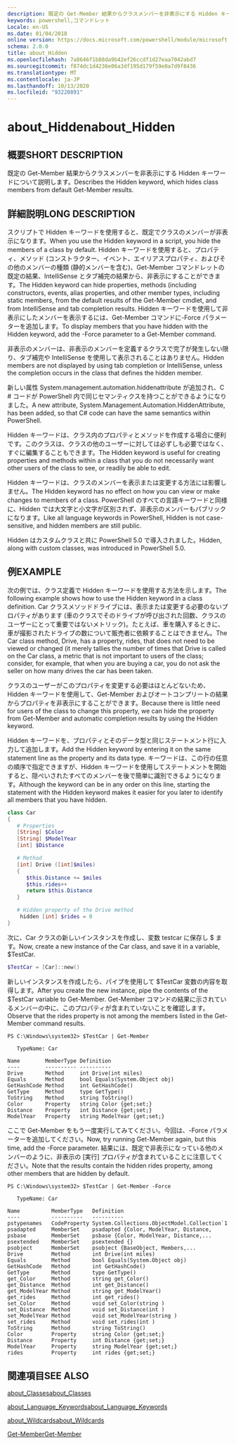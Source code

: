 ```yaml
---
description: 既定の Get-Member 結果からクラスメンバーを非表示にする Hidden キーワードについて説明します。
keywords: powershell,コマンドレット
Locale: en-US
ms.date: 01/04/2018
online version: https://docs.microsoft.com/powershell/module/microsoft.powershell.core/about/about_hidden?view=powershell-7.1&WT.mc_id=ps-gethelp
schema: 2.0.0
title: about_Hidden
ms.openlocfilehash: 7a8646f1b88da9b42ef26ccdf1d27eaa7042abd7
ms.sourcegitcommit: f874dc1d4236e06a3df195d179f59e0a7d9f8436
ms.translationtype: MT
ms.contentlocale: ja-JP
ms.lasthandoff: 10/13/2020
ms.locfileid: "93220891"
---
```

# <a name="about_hidden"></a><span data-ttu-id="0f78e-104">about_Hidden</span><span class="sxs-lookup"><span data-stu-id="0f78e-104">about_Hidden</span></span>

## <a name="short-description"></a><span data-ttu-id="0f78e-105">概要</span><span class="sxs-lookup"><span data-stu-id="0f78e-105">SHORT DESCRIPTION</span></span>
<span data-ttu-id="0f78e-106">既定の Get-Member 結果からクラスメンバーを非表示にする Hidden キーワードについて説明します。</span><span class="sxs-lookup"><span data-stu-id="0f78e-106">Describes the Hidden keyword, which hides class members from default Get-Member results.</span></span>

## <a name="long-description"></a><span data-ttu-id="0f78e-107">詳細説明</span><span class="sxs-lookup"><span data-stu-id="0f78e-107">LONG DESCRIPTION</span></span>

<span data-ttu-id="0f78e-108">スクリプトで Hidden キーワードを使用すると、既定でクラスのメンバーが非表示になります。</span><span class="sxs-lookup"><span data-stu-id="0f78e-108">When you use the Hidden keyword in a script, you hide the members of a class by default.</span></span> <span data-ttu-id="0f78e-109">Hidden キーワードを使用すると、プロパティ、メソッド (コンストラクター、イベント、エイリアスプロパティ、およびその他のメンバーの種類 (静的メンバーを含む)、Get-Member コマンドレットの既定の結果、IntelliSense とタブ補完の結果から、非表示にすることができます。</span><span class="sxs-lookup"><span data-stu-id="0f78e-109">The Hidden keyword can hide properties, methods (including constructors, events, alias properties, and other member types, including static members, from the default results of the Get-Member cmdlet, and from IntelliSense and tab completion results.</span></span> <span data-ttu-id="0f78e-110">Hidden キーワードを使用して非表示にしたメンバーを表示するには、Get-Member コマンドに-Force パラメーターを追加します。</span><span class="sxs-lookup"><span data-stu-id="0f78e-110">To display members that you have hidden with the Hidden keyword, add the -Force parameter to a Get-Member command.</span></span>

<span data-ttu-id="0f78e-111">非表示のメンバーは、非表示のメンバーを定義するクラスで完了が発生しない限り、タブ補完や IntelliSense を使用して表示されることはありません。</span><span class="sxs-lookup"><span data-stu-id="0f78e-111">Hidden members are not displayed by using tab completion or IntelliSense, unless the completion occurs in the class that defines the hidden member.</span></span>

<span data-ttu-id="0f78e-112">新しい属性 System.management.automation.hiddenattribute が追加され、C \# コードが PowerShell 内で同じセマンティクスを持つことができるようになりました。</span><span class="sxs-lookup"><span data-stu-id="0f78e-112">A new attribute, System.Management.Automation.HiddenAttribute, has been added, so that C\# code can have the same semantics within PowerShell.</span></span>

<span data-ttu-id="0f78e-113">Hidden キーワードは、クラス内のプロパティとメソッドを作成する場合に便利です。このクラスは、クラスの他のユーザーに対しては必ずしも必要ではなく、すぐに編集することもできます。</span><span class="sxs-lookup"><span data-stu-id="0f78e-113">The Hidden keyword is useful for creating properties and methods within a class that you do not necessarily want other users of the class to see, or readily be able to edit.</span></span>

<span data-ttu-id="0f78e-114">Hidden キーワードは、クラスのメンバーを表示または変更する方法には影響しません。</span><span class="sxs-lookup"><span data-stu-id="0f78e-114">The Hidden keyword has no effect on how you can view or make changes to members of a class.</span></span> <span data-ttu-id="0f78e-115">PowerShell のすべての言語キーワードと同様に、Hidden では大文字と小文字が区別されず、非表示のメンバーもパブリックになります。</span><span class="sxs-lookup"><span data-stu-id="0f78e-115">Like all language keywords in PowerShell, Hidden is not case-sensitive, and hidden members are still public.</span></span>

<span data-ttu-id="0f78e-116">Hidden はカスタムクラスと共に PowerShell 5.0 で導入されました。</span><span class="sxs-lookup"><span data-stu-id="0f78e-116">Hidden, along with custom classes, was introduced in PowerShell 5.0.</span></span>

## <a name="example"></a><span data-ttu-id="0f78e-117">例</span><span class="sxs-lookup"><span data-stu-id="0f78e-117">EXAMPLE</span></span>

<span data-ttu-id="0f78e-118">次の例では、クラス定義で Hidden キーワードを使用する方法を示します。</span><span class="sxs-lookup"><span data-stu-id="0f78e-118">The following example shows how to use the Hidden keyword in a class definition.</span></span> <span data-ttu-id="0f78e-119">Car クラスメソッドドライブには、表示または変更する必要のないプロパティがあります (車のクラスでそのドライブが呼び出された回数、クラスのユーザーにとって重要ではないメトリック)。たとえば、車を購入するときに、車が撮影されたドライブの数について販売者に依頼することはできません。</span><span class="sxs-lookup"><span data-stu-id="0f78e-119">The Car class method, Drive, has a property, rides, that does not need to be viewed or changed (it merely tallies the number of times that Drive is called on the Car class, a metric that is not important to users of the class; consider, for example, that when you are buying a car, you do not ask the seller on how many drives the car has been taken.</span></span>

<span data-ttu-id="0f78e-120">クラスのユーザーがこのプロパティを変更する必要はほとんどないため、Hidden キーワードを使用して、Get-Member およびオートコンプリートの結果からプロパティを非表示にすることができます。</span><span class="sxs-lookup"><span data-stu-id="0f78e-120">Because there is little need for users of the class to change this property, we can hide the property from Get-Member and automatic completion results by using the Hidden keyword.</span></span>

<span data-ttu-id="0f78e-121">Hidden キーワードを、プロパティとそのデータ型と同じステートメント行に入力して追加します。</span><span class="sxs-lookup"><span data-stu-id="0f78e-121">Add the Hidden keyword by entering it on the same statement line as the property and its data type.</span></span> <span data-ttu-id="0f78e-122">キーワードは、この行の任意の順序で指定できますが、Hidden キーワードを使用してステートメントを開始すると、隠ぺいされたすべてのメンバーを後で簡単に識別できるようになります。</span><span class="sxs-lookup"><span data-stu-id="0f78e-122">Although the keyword can be in any order on this line, starting the statement with the Hidden keyword makes it easier for you later to identify all members that you have hidden.</span></span>

```powershell
class Car
{
   # Properties
   [String] $Color
   [String] $ModelYear
   [int] $Distance

   # Method
   [int] Drive ([int]$miles)
   {
      $this.Distance += $miles
      $this.rides++
      return $this.Distance
   }

   # Hidden property of the Drive method
    hidden [int] $rides = 0
}
```

<span data-ttu-id="0f78e-123">次に、Car クラスの新しいインスタンスを作成し、変数 testcar に保存し \$ ます。</span><span class="sxs-lookup"><span data-stu-id="0f78e-123">Now, create a new instance of the Car class, and save it in a variable, \$TestCar.</span></span>

```powershell
$TestCar = [Car]::new()
```

<span data-ttu-id="0f78e-124">新しいインスタンスを作成したら、パイプを使用して $TestCar 変数の内容を取得します。</span><span class="sxs-lookup"><span data-stu-id="0f78e-124">After you create the new instance, pipe the contents of the $TestCar variable to Get-Member.</span></span> <span data-ttu-id="0f78e-125">Get-Member コマンドの結果に示されているメンバーの中に、このプロパティが含まれていないことを確認します。</span><span class="sxs-lookup"><span data-stu-id="0f78e-125">Observe that the rides property is not among the members listed in the Get-Member command results.</span></span>

```output
PS C:\Windows\system32> $TestCar | Get-Member

   TypeName: Car

Name        MemberType Definition
----        ---------- ----------
Drive       Method     int Drive(int miles)
Equals      Method     bool Equals(System.Object obj)
GetHashCode Method     int GetHashCode()
GetType     Method     type GetType()
ToString    Method     string ToString()
Color       Property   string Color {get;set;}
Distance    Property   int Distance {get;set;}
ModelYear   Property   string ModelYear {get;set;}

```

<span data-ttu-id="0f78e-126">ここで Get-Member をもう一度実行してみてください。今回は、-Force パラメーターを追加してください。</span><span class="sxs-lookup"><span data-stu-id="0f78e-126">Now, try running Get-Member again, but this time, add the -Force parameter.</span></span>
<span data-ttu-id="0f78e-127">結果には、既定で非表示になっている他のメンバーのように、非表示の [実行] プロパティが含まれていることに注意してください。</span><span class="sxs-lookup"><span data-stu-id="0f78e-127">Note that the results contain the hidden rides property, among other members that are hidden by default.</span></span>

```output
PS C:\Windows\system32> $TestCar | Get-Member -Force

   TypeName: Car

Name          MemberType   Definition
----          ----------   ----------
pstypenames   CodeProperty System.Collections.ObjectModel.Collection`1
psadapted     MemberSet    psadapted {Color, ModelYear, Distance,
psbase        MemberSet    psbase {Color, ModelYear, Distance,...
psextended    MemberSet    psextended {}
psobject      MemberSet    psobject {BaseObject, Members,...
Drive         Method       int Drive(int miles)
Equals        Method       bool Equals(System.Object obj)
GetHashCode   Method       int GetHashCode()
GetType       Method       type GetType()
get_Color     Method       string get_Color()
get_Distance  Method       int get_Distance()
get_ModelYear Method       string get_ModelYear()
get_rides     Method       int get_rides()
set_Color     Method       void set_Color(string )
set_Distance  Method       void set_Distance(int )
set_ModelYear Method       void set_ModelYear(string )
set_rides     Method       void set_rides(int )
ToString      Method       string ToString()
Color         Property     string Color {get;set;}
Distance      Property     int Distance {get;set;}
ModelYear     Property     string ModelYear {get;set;}
rides         Property     int rides {get;set;}

```

## <a name="see-also"></a><span data-ttu-id="0f78e-128">関連項目</span><span class="sxs-lookup"><span data-stu-id="0f78e-128">SEE ALSO</span></span>

[<span data-ttu-id="0f78e-129">about_Classes</span><span class="sxs-lookup"><span data-stu-id="0f78e-129">about_Classes</span></span>](about_Classes.md)

[<span data-ttu-id="0f78e-130">about_Language_Keywords</span><span class="sxs-lookup"><span data-stu-id="0f78e-130">about_Language_Keywords</span></span>](about_Language_Keywords.md)

[<span data-ttu-id="0f78e-131">about_Wildcards</span><span class="sxs-lookup"><span data-stu-id="0f78e-131">about_Wildcards</span></span>](about_Wildcards.md)

[<span data-ttu-id="0f78e-132">Get-Member</span><span class="sxs-lookup"><span data-stu-id="0f78e-132">Get-Member</span></span>](xref:Microsoft.PowerShell.Utility.Get-Member)

